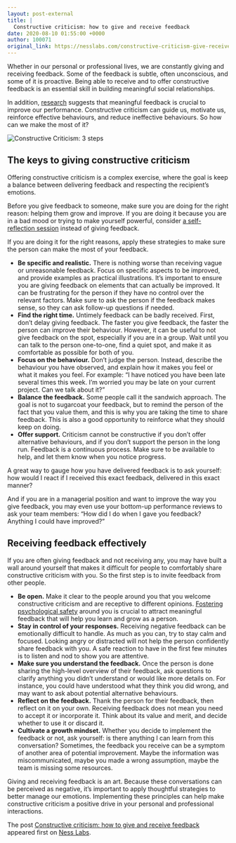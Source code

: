 ```yaml
---
layout: post-external
title: |
  Constructive criticism: how to give and receive feedback
date: 2020-08-10 01:55:00 +0000
author: 100071
original_link: https://nesslabs.com/constructive-criticism-give-receive-feedback?utm_source=rss&utm_medium=rss&utm_campaign=constructive-criticism-give-receive-feedback
---
```


Whether in our personal or professional lives, we are constantly giving and receiving feedback. Some of the feedback is subtle, often unconscious, and some of it is proactive. Being able to receive and to offer constructive feedback is an essential skill in building meaningful social relationships. 

In addition, [research](https://www.researchgate.net/profile/Manuel_London/publication/265629569_Job_Feedback/links/5646566c08aef646e6cdb02d.pdf) suggests that meaningful feedback is crucial to improve our performance. Constructive criticism can guide us, motivate us, reinforce effective behaviours, and reduce ineffective behaviours. So how can we make the most of it?

![Constructive Criticism: 3 steps](https://nesslabs.com/wp-content/uploads/2020/08/constructive-criticism-illustration-1-1024x384.png)

## The keys to giving constructive criticism

Offering constructive criticism is a complex exercise, where the goal is keep a balance between delivering feedback and respecting the recipient’s emotions.

Before you give feedback to someone, make sure you are doing for the right reason: helping them grow and improve. If you are doing it because you are in a bad mood or trying to make yourself powerful, consider [a self-reflection session](https://nesslabs.com/dear-diary) instead of giving feedback.

If you are doing it for the right reasons, apply these strategies to make sure the person can make the most of your feedback.

- **Be specific and realistic.** There is nothing worse than receiving vague or unreasonable feedback. Focus on specific aspects to be improved, and provide examples as practical illustrations. It’s important to ensure you are giving feedback on elements that can actually be improved. It can be frustrating for the person if they have no control over the relevant factors. Make sure to ask the person if the feedback makes sense, so they can ask follow-up questions if needed.
- **Find the right time.** Untimely feedback can be badly received. First, don’t delay giving feedback. The faster you give feedback, the faster the person can improve their behaviour. However, it can be useful to not give feedback on the spot, especially if you are in a group. Wait until you can talk to the person one-to-one, find a quiet spot, and make it as comfortable as possible for both of you.
- **Focus on the behaviour.** Don’t judge the person. Instead, describe the behaviour you have observed, and explain how it makes you feel or what it makes you feel. For example: “I have noticed you have been late several times this week. I’m worried you may be late on your current project. Can we talk about it?”
- **Balance the feedback.** Some people call it the sandwich approach. The goal is not to sugarcoat your feedback, but to remind the person of the fact that you value them, and this is why you are taking the time to share feedback. This is also a good opportunity to reinforce what they should keep on doing.
- **Offer support.** Criticism cannot be constructive if you don’t offer alternative behaviours, and if you don’t support the person in the long run. Feedback is a continuous process. Make sure to be available to help, and let them know when you notice progress.

A great way to gauge how you have delivered feedback is to ask yourself: how would I react if I received this exact feedback, delivered in this exact manner?

And if you are in a managerial position and want to improve the way you give feedback, you may even use your bottom-up performance reviews to ask your team members: “How did I do when I gave you feedback? Anything I could have improved?”

## Receiving feedback effectively

If you are often giving feedback and not receiving any, you may have built a wall around yourself that makes it difficult for people to comfortably share constructive criticism with you. So the first step is to invite feedback from other people.

- **Be open.** Make it clear to the people around you that you welcome constructive criticism and are receptive to different opinions. [Fostering psychological safety](https://nesslabs.com/personal-user-manual) around you is crucial to attract meaningful feedback that will help you learn and grow as a person.
- **Stay in control of your responses.** Receiving negative feedback can be emotionally difficult to handle. As much as you can, try to stay calm and focused. Looking angry or distracted will not help the person confidently share feedback with you. A safe reaction to have in the first few minutes is to listen and nod to show you are attentive.
- **Make sure you understand the feedback.** Once the person is done sharing the high-level overview of their feedback, ask questions to clarify anything you didn’t understand or would like more details on. For instance, you could have understood what they think you did wrong, and may want to ask about potential alternative behaviours.
- **Reflect on the feedback.** Thank the person for their feedback, then reflect on it on your own. Receiving feedback does not mean you need to accept it or incorporate it. Think about its value and merit, and decide whether to use it or discard it.
- **Cultivate a growth mindset.** Whether you decide to implement the feedback or not, ask yourself: is there anything I can learn from this conversation? Sometimes, the feedback you receive can be a symptom of another area of potential improvement. Maybe the information was miscommunicated, maybe you made a wrong assumption, maybe the team is missing some resources.

Giving and receiving feedback is an art. Because these conversations can be perceived as negative, it’s important to apply thoughtful strategies to better manage our emotions. Implementing these principles can help make constructive criticism a positive drive in your personal and professional interactions.

The post [Constructive criticism: how to give and receive feedback](https://nesslabs.com/constructive-criticism-give-receive-feedback) appeared first on [Ness Labs](https://nesslabs.com).

